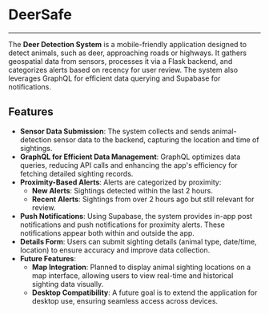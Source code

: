 
# DeerSafe
---
The **Deer Detection System** is a mobile-friendly application designed to detect animals, such as deer, approaching roads or highways. It gathers geospatial data from sensors, processes it via a Flask backend, and categorizes alerts based on recency for user review. The system also leverages GraphQL for efficient data querying and Supabase for notifications.

## Features

- **Sensor Data Submission**: The system collects and sends animal-detection sensor data to the backend, capturing the location and time of sightings.
- **GraphQL for Efficient Data Management**: GraphQL optimizes data queries, reducing API calls and enhancing the app's efficiency for fetching detailed sighting records.
- **Proximity-Based Alerts**: Alerts are categorized by proximity:
  - **New Alerts**: Sightings detected within the last 2 hours.
  - **Recent Alerts**: Sightings from over 2 hours ago but still relevant for review.
- **Push Notifications**: Using Supabase, the system provides in-app post notifications and push notifications for proximity alerts. These notifications appear both within and outside the app.
- **Details Form**: Users can submit sighting details (animal type, date/time, location) to ensure accuracy and improve data collection.
- **Future Features**:
  - **Map Integration**: Planned to display animal sighting locations on a map interface, allowing users to view real-time and historical sighting data visually.
  - **Desktop Compatibility**: A future goal is to extend the application for desktop use, ensuring seamless access across devices.
